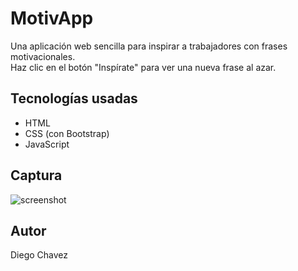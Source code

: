 # MotivApp

Una aplicación web sencilla para inspirar a trabajadores con frases motivacionales.  
Haz clic en el botón "Inspírate" para ver una nueva frase al azar.

## Tecnologías usadas

- HTML
- CSS (con Bootstrap)
- JavaScript

## Captura

![screenshot](screenshot.png)

## Autor

Diego Chavez
